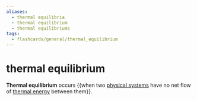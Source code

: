 ```yaml
---
aliases:
  - thermal equilibria
  - thermal equilibrium
  - thermal equilibriums
tags:
  - flashcards/general/thermal_equilibrium
---
```


# thermal equilibrium

__Thermal equilibrium__ occurs {{when two [physical systems](physical%20system.md) have no net flow of [thermal energy](thermal%20energy.md) between them}}.

